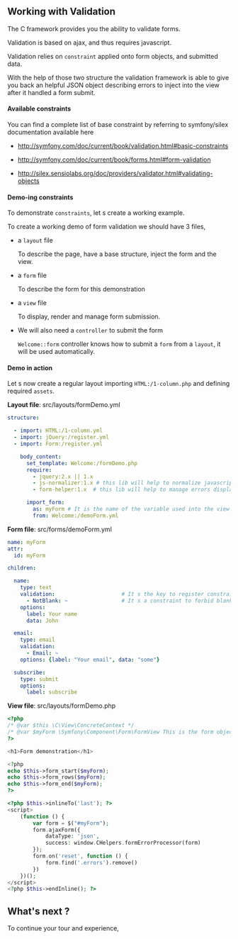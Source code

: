 ## Working with Validation

The C framework provides you the ability to validate forms.

Validation is based on ajax, and thus requires javascript.

Validation relies on `constraint` applied onto form objects, and submitted data.

With the help of those two structure the validation framework
is able to give you back an helpful JSON object
describing errors to inject into the view after it handled a form submit.

#### Available constraints

You can find a complete list of base constraint by referring to symfony/silex documentation available here

- http://symfony.com/doc/current/book/validation.html#basic-constraints

- http://symfony.com/doc/current/book/forms.html#form-validation

- http://silex.sensiolabs.org/doc/providers/validator.html#validating-objects

#### Demo-ing constraints

To demonstrate `constraints`, let s create a working example.

To create a working demo of form validation we should have 3 files,

- a `layout` file

    To describe the page, have a base structure, inject the form and the view.

- a `form` file

    To describe the form for this demonstration

- a `view` file

    To display, render and manage form submission.

- We will also need a `controller` to submit the form

    `Welcome::form` controller knows how to submit a `form` from a `layout`, it will be used automatically.


#### Demo in action

Let s now create a regular layout importing `HTML:/1-column.php` and defining required `assets`.

__Layout file__: src/layouts/formDemo.yml
```yml
structure:

  - import: HTML:/1-column.yml
  - import: jQuery:/register.yml
  - import: Form:/register.yml

    body_content:
      set_template: Welcome:/formDemo.php
      require:
        - jquery:2.x || 1.x
        - js-normalizer:1.x # this lib will help to normalize javascript capabilities
        - form-helper:1.x  # this lib will help to manage errors display and ajax validation.

      import_form:
        as: myForm # It is the name of the variable used into the view
        from: Welcome:/demoForm.yml
```


__Form file__: src/forms/demoForm.yml
```yml
name: myForm
attr:
  id: myForm

children:

  name:
    type: text
    validation:                     # It s the key to register constraints.
      - NotBlank: ~                 # It s a constraint to forbid blank values.
    options:
      label: Your name
      data: John

  email:
    type: email
    validation:
      - Email: ~
    options: {label: "Your email", data: "some"}

  subscribe:
    type: submit
    options:
      label: subscribe
```

__View file__: src/layouts/formDemo.php
```php
<?php
/* @var $this \C\View\ConcreteContext */
/* @var $myForm \Symfony\Component\Form\FormView This is the form object to render. */
?>

<h1>Form demonstration</h1>

<?php
echo $this->form_start($myForm);
echo $this->form_rows($myForm);
echo $this->form_end($myForm);
?>

<?php $this->inlineTo('last'); ?>
<script>
    (function () {
        var form = $("#myForm");
        form.ajaxForm({
            dataType: 'json',
            success: window.CHelpers.formErrorProcessor(form)
        });
        form.on('reset', function () {
            form.find('.errors').remove()
        })
    })();
</script>
<?php $this->endInline(); ?>
```


## What's next ?

To continue your tour and experience,

